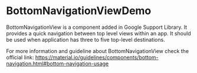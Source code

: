 # BottomNavigationViewDemo
BottomNavigationView is a component added in Google Support Library. It provides a quick navigation between top level views within an app. It should be used when application has three to five top-level destinations.

For more information and guideline about BottomNavigationView check the official link: https://material.io/guidelines/components/bottom-navigation.html#bottom-navigation-usage
